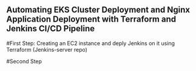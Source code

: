 ## Automating EKS Cluster Deployment and Nginx Application Deployment with Terraform and Jenkins CI/CD Pipeline

#First Step: Creating an EC2 instance and deply Jenkins on it using Terraform (Jenkins-server repo)

#Second Step
